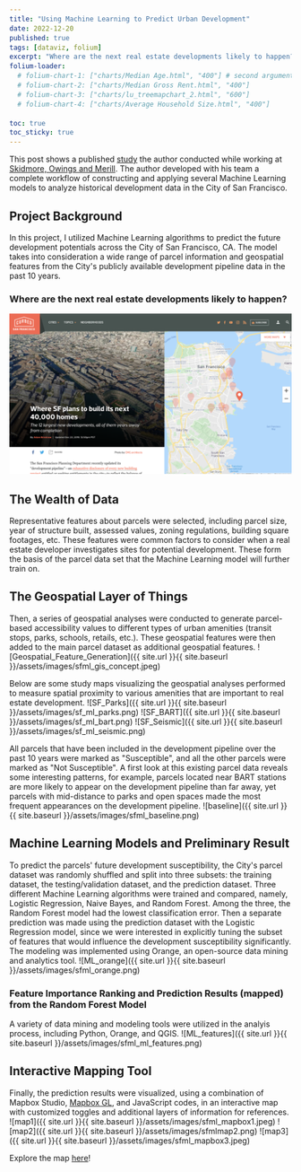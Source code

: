 ```yaml
---
title: "Using Machine Learning to Predict Urban Development"
date: 2022-12-20
published: true
tags: [dataviz, folium]
excerpt: "Where are the next real estate developments likely to happen?"
folium-loader:
  # folium-chart-1: ["charts/Median Age.html", "400"] # second argument is the height
  # folium-chart-2: ["charts/Median Gross Rent.html", "400"]
  # folium-chart-3: ["charts/lu_treemapchart_2.html", "600"]
  # folium-chart-4: ["charts/Average Household Size.html", "400"]

toc: true
toc_sticky: true
---
```


This post shows a published [study](https://www.routledge.com/The-Routledge-Companion-to-Artificial-Intelligence-in-Architecture/As-Basu/p/book/9780367424589) the author conducted while working at [Skidmore, Owings and Merill](https://www.som.com/). 
The author developed with his team a complete workflow of constructing and applying several Machine Learning models to analyze historical development data in the City of San Francisco.

## Project Background

In this project, I utilized Machine Learning algorithms to predict the future development potentials across the City of San Francisco, CA.  The model takes into consideration a wide range of parcel information and geospatial features from the City's publicly available development pipeline data in the past 10 years.

### Where are the next real estate developments likely to happen?
<!-- ![SF_news]({{ site.url }}{{ site.baseurl }}/assets/images/sfml_0.png) -->
![SF_news](/assets/images/sfml_0.png)

## The Wealth of Data
Representative features about parcels were selected, including parcel size, year of structure built, assessed values, zoning regulations, building square footages, etc. These features were common factors to consider when a real estate developer investigates sites for potential development. These form the basis of the parcel data set that the Machine Learning model will further train on.

## The Geospatial Layer of Things
Then, a series of geospatial analyses were conducted to generate parcel-based accessibility values to different types of urban amenities (transit stops, parks, schools, retails, etc.). These geospatial features were then added to the main parcel dataset as additional geospatial features.
![Geospatial_Feature_Generation]({{ site.url }}{{ site.baseurl }}/assets/images/sfml_gis_concept.jpeg)

Below are some study maps visualizing the geospatial analyses performed to measure spatial proximity to various amenities that are important to real estate development.
![SF_Parks]({{ site.url }}{{ site.baseurl }}/assets/images/sf_ml_parks.png)
![SF_BART]({{ site.url }}{{ site.baseurl }}/assets/images/sf_ml_bart.png)
![SF_Seismic]({{ site.url }}{{ site.baseurl }}/assets/images/sf_ml_seismic.png)

All parcels that have been included in the development pipeline over the past 10 years were marked as "Susceptible", and all the other parcels were marked as "Not Susceptible". A first look at this existing parcel data reveals some interesting patterns, for example, parcels located near BART stations are more likely to appear on the development pipeline than far away, yet parcels with mid-distance to parks and open spaces made the most frequent appearances on the development pipeline.
![baseline]({{ site.url }}{{ site.baseurl }}/assets/images/sfml_baseline.png)

## Machine Learning Models and Preliminary Result
To predict the parcels' future development susceptibility, the City's parcel dataset was randomly shuffled and split into three subsets: the training dataset,  the testing/validation dataset, and the prediction dataset. Three different Machine Learning algorithms were trained and compared, namely, Logistic Regression, Naive Bayes, and Random Forest. Among the three, the Random Forest model had the lowest classification error. Then a separate prediction was made using the prediction dataset with the Logistic Regression model, since we were interested in explicitly tuning the subset of features that would influence the development susceptibility significantly. The modeling was implemented using Orange, an open-source data mining and analytics tool.
![ML_orange]({{ site.url }}{{ site.baseurl }}/assets/images/sfml_orange.png)

### Feature Importance Ranking and Prediction Results (mapped) from the Random Forest Model
A variety of data mining and modeling tools were utilized in the analyis process, including Python, Orange, and QGIS.
![ML_features]({{ site.url }}{{ site.baseurl }}/assets/images/sfml_ml_features.png)

## Interactive Mapping Tool
Finally, the prediction results were visualized, using a combination of Mapbox Studio, [Mapbox GL](https://docs.mapbox.com/mapbox-gl-js/api/), and JavaScript codes, in an interactive map with customized toggles and additional layers of information for references. 
![map1]({{ site.url }}{{ site.baseurl }}/assets/images/sfml_mapbox1.jpeg)
![map2]({{ site.url }}{{ site.baseurl }}/assets/images/sfmlmap2.png)
![map3]({{ site.url }}{{ site.baseurl }}/assets/images/sfml_mapbox3.jpeg)

Explore the map [here](http://wenhaowuuu.com/development_potential/)!
